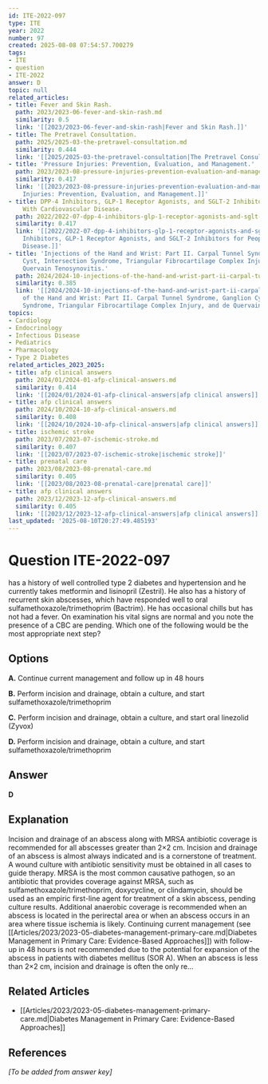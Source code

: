 ```yaml
---
id: ITE-2022-097
type: ITE
year: 2022
number: 97
created: 2025-08-08 07:54:57.700279
tags:
- ITE
- question
- ITE-2022
answer: D
topic: null
related_articles:
- title: Fever and Skin Rash.
  path: 2023/2023-06-fever-and-skin-rash.md
  similarity: 0.5
  link: '[[2023/2023-06-fever-and-skin-rash|Fever and Skin Rash.]]'
- title: The Pretravel Consultation.
  path: 2025/2025-03-the-pretravel-consultation.md
  similarity: 0.444
  link: '[[2025/2025-03-the-pretravel-consultation|The Pretravel Consultation.]]'
- title: 'Pressure Injuries: Prevention, Evaluation, and Management.'
  path: 2023/2023-08-pressure-injuries-prevention-evaluation-and-management.md
  similarity: 0.417
  link: '[[2023/2023-08-pressure-injuries-prevention-evaluation-and-management|Pressure
    Injuries: Prevention, Evaluation, and Management.]]'
- title: DPP-4 Inhibitors, GLP-1 Receptor Agonists, and SGLT-2 Inhibitors for People
    With Cardiovascular Disease.
  path: 2022/2022-07-dpp-4-inhibitors-glp-1-receptor-agonists-and-sglt-2-inhibito.md
  similarity: 0.417
  link: '[[2022/2022-07-dpp-4-inhibitors-glp-1-receptor-agonists-and-sglt-2-inhibito|DPP-4
    Inhibitors, GLP-1 Receptor Agonists, and SGLT-2 Inhibitors for People With Cardiovascular
    Disease.]]'
- title: 'Injections of the Hand and Wrist: Part II. Carpal Tunnel Syndrome, Ganglion
    Cyst, Intersection Syndrome, Triangular Fibrocartilage Complex Injury, and de
    Quervain Tenosynovitis.'
  path: 2024/2024-10-injections-of-the-hand-and-wrist-part-ii-carpal-tunnel-syndr.md
  similarity: 0.385
  link: '[[2024/2024-10-injections-of-the-hand-and-wrist-part-ii-carpal-tunnel-syndr|Injections
    of the Hand and Wrist: Part II. Carpal Tunnel Syndrome, Ganglion Cyst, Intersection
    Syndrome, Triangular Fibrocartilage Complex Injury, and de Quervain Tenosynovitis.]]'
topics:
- Cardiology
- Endocrinology
- Infectious Disease
- Pediatrics
- Pharmacology
- Type 2 Diabetes
related_articles_2023_2025:
- title: afp clinical answers
  path: 2024/01/2024-01-afp-clinical-answers.md
  similarity: 0.414
  link: '[[2024/01/2024-01-afp-clinical-answers|afp clinical answers]]'
- title: afp clinical answers
  path: 2024/10/2024-10-afp-clinical-answers.md
  similarity: 0.408
  link: '[[2024/10/2024-10-afp-clinical-answers|afp clinical answers]]'
- title: ischemic stroke
  path: 2023/07/2023-07-ischemic-stroke.md
  similarity: 0.407
  link: '[[2023/07/2023-07-ischemic-stroke|ischemic stroke]]'
- title: prenatal care
  path: 2023/08/2023-08-prenatal-care.md
  similarity: 0.405
  link: '[[2023/08/2023-08-prenatal-care|prenatal care]]'
- title: afp clinical answers
  path: 2023/12/2023-12-afp-clinical-answers.md
  similarity: 0.405
  link: '[[2023/12/2023-12-afp-clinical-answers|afp clinical answers]]'
last_updated: '2025-08-10T20:27:49.485193'
---
```


# Question ITE-2022-097

has a history of well controlled type 2 diabetes and hypertension and he currently takes metformin and lisinopril (Zestril). He also has a history of recurrent skin abscesses, which have responded well to oral sulfamethoxazole/trimethoprim (Bactrim). He has occasional chills but has not had a fever. On examination his vital signs are normal and you note the presence of a CBC are pending. Which one of the following would be the most appropriate next step?

## Options

**A.** Continue current management and follow up in 48 hours

**B.** Perform incision and drainage, obtain a culture, and start sulfamethoxazole/trimethoprim

**C.** Perform incision and drainage, obtain a culture, and start oral linezolid (Zyvox)

**D.** Perform incision and drainage, obtain a culture, and start sulfamethoxazole/trimethoprim

## Answer

**D**

## Explanation

Incision and drainage of an abscess along with MRSA antibiotic coverage is recommended for all abscesses
greater than 2×2 cm. Incision and drainage of an abscess is almost always indicated and is a cornerstone
of treatment. A wound culture with antibiotic sensitivity must be obtained in all cases to guide therapy.
MRSA is the most common causative pathogen, so an antibiotic that provides coverage against MRSA,
such as sulfamethoxazole/trimethoprim, doxycycline, or clindamycin, should be used as an empiric
first-line agent for treatment of a skin abscess, pending culture results. Additional anaerobic coverage is
recommended when an abscess is located in the perirectal area or when an abscess occurs in an area where
tissue ischemia is likely.
Continuing current management (see [[Articles/2023/2023-05-diabetes-management-primary-care.md|Diabetes Management in Primary Care: Evidence-Based Approaches]]) with follow-up in 48 hours is not recommended due to the potential for
expansion of the abscess in patients with diabetes mellitus (SOR A). When an abscess is less than 2×2 cm,
incision and drainage is often the only re...



## Related Articles

- [[Articles/2023/2023-05-diabetes-management-primary-care.md|Diabetes Management in Primary Care: Evidence-Based Approaches]]

## References

*[To be added from answer key]*
